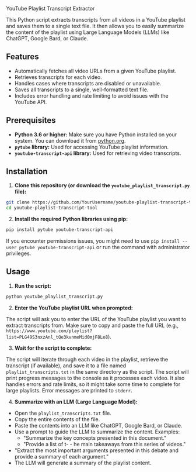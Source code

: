 YouTube Playlist Transcript Extractor

This Python script extracts transcripts from all videos in a YouTube playlist and saves them to a single text file. It then allows you to easily summarize the content of the playlist using Large Language Models (LLMs) like ChatGPT, Google Bard, or Claude.

## Features

- Automatically fetches all video URLs from a given YouTube playlist.
- Retrieves transcripts for each video.
- Handles cases where transcripts are disabled or unavailable.
- Saves all transcripts to a single, well-formatted text file.
- Includes error handling and rate limiting to avoid issues with the YouTube API.

## Prerequisites

- **Python 3.6 or higher:** Make sure you have Python installed on your system. You can download it from [python.org](https://www.python.org/).
- **`pytube` library:** Used for accessing YouTube playlist information.
- **`youtube-transcript-api` library:** Used for retrieving video transcripts.

## Installation

1. **Clone this repository (or download the `youtube_playlist_transcript.py` file):**
  
  ```bash
  git clone https://github.com/YourUsername/youtube-playlist-transcript-tool.git  # Replace with your repo URL
  cd youtube-playlist-transcript-tool
  ```
  
2. **Install the required Python libraries using pip:**
  
  ```bash
  pip install pytube youtube-transcript-api
  ```
  
  If you encounter permissions issues, you might need to use `pip install --user pytube youtube-transcript-api` or run the command with administrator privileges.
  

## Usage

1. **Run the script:**
  
  ```bash
  python youtube_playlist_transcript.py
  ```
  
2. **Enter the YouTube playlist URL when prompted:**
  
  The script will ask you to enter the URL of the YouTube playlist you want to extract transcripts from. Make sure to copy and paste the full URL (e.g., `https://www.youtube.com/playlist?list=PLG49S3nxzAnl_tQe3kvnmeMid0mjF8Le8`).
  
3. **Wait for the script to complete:**
  
  The script will iterate through each video in the playlist, retrieve the transcript (if available), and save it to a file named `playlist_transcripts.txt` in the same directory as the script. The script will print progress messages to the console as it processes each video. It also handles errors and rate limits, so it might take some time to complete for large playlists. Error messages are printed to `stderr`.
  
4. **Summarize with an LLM (Large Language Model):**
  
  - Open the `playlist_transcripts.txt` file.
  - Copy the entire contents of the file.
  - Paste the contents into an LLM like ChatGPT, Google Bard, or Claude.
  - Use a prompt to guide the LLM to summarize the content. Examples:
    - "Summarize the key concepts presented in this document."
    - "Provide a list of t- - he main takeaways from this series of videos."
  - "Extract the most important arguments presented in this debate and provide a summary of each argument."
- The LLM will generate a summary of the playlist content.  

